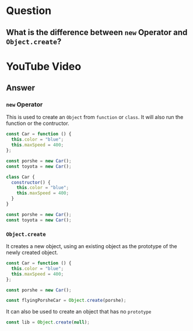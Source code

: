 # Question

## What is the difference between `new` Operator and `Object.create`?

# YouTube Video

## Answer

### `new` Operator

This is used to create an `Object` from `function` or `class`. It will also run the function or the contructor.

```js
const Car = function () {
  this.color = "blue";
  this.maxSpeed = 400;
};

const porshe = new Car();
const toyota = new Car();
```

```js
class Car {
  constructor() {
    this.color = "blue";
    this.maxSpeed = 400;
  }
}

const porshe = new Car();
const toyota = new Car();
```

### `Object.create`

It creates a new object, using an existing object as the prototype of the newly created object.

```js
const Car = function () {
  this.color = "blue";
  this.maxSpeed = 400;
};

const porshe = new Car();

const flyingPorsheCar = Object.create(porshe);
```

It can also be used to create an object that has no `prototype`

```js
const lib = Object.create(null);
```
